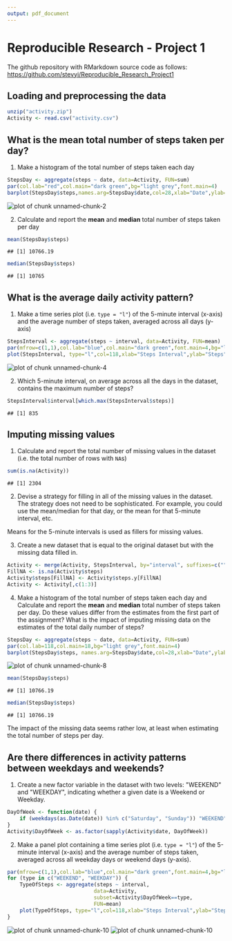 ```yaml
---
output: pdf_document
---
```

Reproducible Research - Project 1
=================================
   
The github repository with RMarkdown source code as follows:
https://github.com/stevyi/Reproducible_Research_Project1  

## Loading and preprocessing the data

```r
unzip("activity.zip")
Activity <- read.csv("activity.csv")
```

## What is the mean total number of steps taken per day?

1. Make a histogram of the total number of steps taken each day


```r
StepsDay <- aggregate(steps ~ date, data=Activity, FUN=sum)
par(col.lab="red",col.main="dark green",bg="light grey",font.main=4)
barplot(StepsDay$steps,names.arg=StepsDay$date,col=28,xlab="Date",ylab="Steps",main=expression("Total Number of Steps Taken per Day"))
```

![plot of chunk unnamed-chunk-2](figure/unnamed-chunk-2-1.png) 

2. Calculate and report the **mean** and **median** total number of steps taken per day


```r
mean(StepsDay$steps)
```

```
## [1] 10766.19
```

```r
median(StepsDay$steps)
```

```
## [1] 10765
```

## What is the average daily activity pattern?

1. Make a time series plot (i.e. `type = "l"`) of the 5-minute interval (x-axis) and the average number of steps taken, averaged across all days (y-axis)


```r
StepsInterval <- aggregate(steps ~ interval, data=Activity, FUN=mean)
par(mfrow=c(1,1),col.lab="blue",col.main="dark green",font.main=4,bg="light grey")
plot(StepsInterval, type="l",col=118,xlab="Steps Interval",ylab="Steps",main="Average Daily Activity Pattern")
```

![plot of chunk unnamed-chunk-4](figure/unnamed-chunk-4-1.png) 

2. Which 5-minute interval, on average across all the days in the dataset, contains the maximum number of steps?


```r
StepsInterval$interval[which.max(StepsInterval$steps)]
```

```
## [1] 835
```


## Imputing missing values

1. Calculate and report the total number of missing values in the dataset (i.e. the total number of rows with `NA`s)


```r
sum(is.na(Activity))
```

```
## [1] 2304
```

2. Devise a strategy for filling in all of the missing values in the dataset. The strategy does not need to be sophisticated. For example, you could use the mean/median for that day, or the mean for that 5-minute interval, etc.

Means for the 5-minute intervals is used as fillers for missing values.

3. Create a new dataset that is equal to the original dataset but with the missing data filled in.


```r
Activity <- merge(Activity, StepsInterval, by="interval", suffixes=c("",".y"))
FillNA <- is.na(Activity$steps)
Activity$steps[FillNA] <- Activity$steps.y[FillNA]
Activity <- Activity[,c(1:3)]
```

4. Make a histogram of the total number of steps taken each day and Calculate and report the **mean** and **median** total number of steps taken per day. Do these values differ from the estimates from the first part of the assignment? What is the impact of imputing missing data on the estimates of the total daily number of steps?


```r
StepsDay <- aggregate(steps ~ date, data=Activity, FUN=sum)
par(col.lab=118,col.main=18,bg="light grey",font.main=4)
barplot(StepsDay$steps, names.arg=StepsDay$date,col=28,xlab="Date",ylab="Steps",main=expression("Total Number of Steps Taken per Day"))
```

![plot of chunk unnamed-chunk-8](figure/unnamed-chunk-8-1.png) 

```r
mean(StepsDay$steps)
```

```
## [1] 10766.19
```

```r
median(StepsDay$steps)
```

```
## [1] 10766.19
```

The impact of the missing data seems rather low, at least when estimating the total number of steps per day.


## Are there differences in activity patterns between weekdays and weekends?

1. Create a new factor variable in the dataset with two levels:
   "WEEKEND" and "WEEKDAY", indicating whether a given date is a Weekend or Weekday.


```r
DayOfWeek <- function(date) {
    if (weekdays(as.Date(date)) %in% c("Saturday", "Sunday")) "WEEKEND" else "WEEKDAY"
}
Activity$DayOfWeek <- as.factor(sapply(Activity$date, DayOfWeek))
```

2. Make a panel plot containing a time series plot (i.e. `type = "l"`) of the 5-minute interval (x-axis) and the average number of steps taken, averaged across all weekday days or weekend days (y-axis).


```r
par(mfrow=c(1,1),col.lab="blue",col.main="dark green",font.main=4,bg="light grey")
for (type in c("WEEKEND", "WEEKDAY")) {
    TypeOfSteps <- aggregate(steps ~ interval,
                            data=Activity,
                            subset=Activity$DayOfWeek==type,
                            FUN=mean)
    plot(TypeOfSteps, type="l",col=118,xlab="Steps Interval",ylab="Steps",main=type)
}
```

![plot of chunk unnamed-chunk-10](figure/unnamed-chunk-10-1.png) ![plot of chunk unnamed-chunk-10](figure/unnamed-chunk-10-2.png) 
